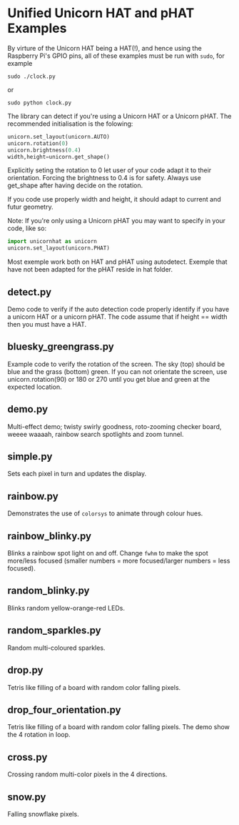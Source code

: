 Unified Unicorn HAT and pHAT Examples
======================================

By virture of the Unicorn HAT being a HAT(!), and hence using the Raspberry Pi's GPIO pins, all of these examples must be run with `sudo`, for example

    sudo ./clock.py

or

    sudo python clock.py    


The library can detect if you're using a Unicorn HAT or a Unicorn pHAT.
The recommended initialisation is the folowing:

```python
unicorn.set_layout(unicorn.AUTO)
unicorn.rotation(0)
unicorn.brightness(0.4)
width,height=unicorn.get_shape()
```

Explicitly seting the rotation to 0 let user of your code adapt it to their orientation. Forcing the brightness to 0.4 is for safety. Always use get_shape after having decide on the rotation.

If you code use properly width and height, it should adapt to current and futur geometry.


Note: If you're only using a Unicorn pHAT you may want to specify in your code, like so:

```python
import unicornhat as unicorn
unicorn.set_layout(unicorn.PHAT)
```

Most exemple work both on HAT and pHAT using autodetect.
Exemple that have not been adapted for the pHAT reside in hat folder.


detect.py
---------

Demo code to verify if the auto detection code properly identify if you have a unicorn HAT or a unicorn pHAT. The code assume that if height == width then you must have a HAT.


bluesky_greengrass.py
---------------------

Example code to verify the rotation of the screen.
The sky (top) should be blue and the grass (bottom) green.
If you can not orientate the screen, use unicorn.rotation(90) or 180 or 270 until you get blue and green at the expected location.


demo.py
-------

Multi-effect demo;  twisty swirly goodness, roto-zooming checker board, weeee waaaah, rainbow search spotlights and zoom tunnel.


simple.py
---------

Sets each pixel in turn and updates the display.


rainbow.py
----------

Demonstrates the use of `colorsys` to animate through colour hues.


rainbow_blinky.py
-----------------

Blinks a rainbow spot light on and off. Change `fwhm` to make the spot more/less focused (smaller numbers = more focused/larger numbers = less focused).


random_blinky.py
----------------

Blinks random yellow-orange-red LEDs.


random_sparkles.py
------------------

Random multi-coloured sparkles.


drop.py
-------

Tetris like filling of a board with random color falling pixels.


drop_four_orientation.py
------------------------

Tetris like filling of a board with random color falling pixels. The demo show the 4 rotation in loop.


cross.py
--------

Crossing random multi-color pixels in the 4 directions.


snow.py
-------

Falling snowflake pixels.



